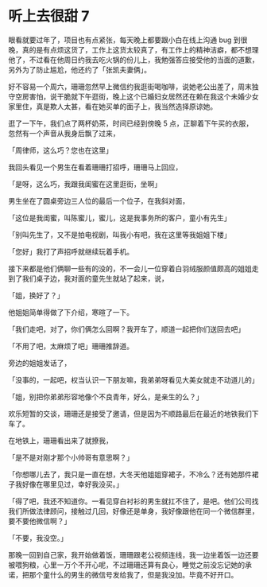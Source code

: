 # 听上去很甜 7

眼看就要过年了，项目也有点紧张，每天晚上都要跟小白在线上沟通 bug 到很晚，真的是有点烦这货了，工作上这货太较真了，有工作上的精神洁癖，都不想理他了，不过看在他周日约我去吃火锅的份儿上，我勉强答应接受他的当面的道歉，另外为了防止尴尬，他还约了「张凯夫妻俩」。

好不容易一个周六，珊珊忽然早上微信约我逛街喝咖啡，说她老公出差了，周末独守空房害怕，说干脆就下午逛街，晚上这个已婚妇女居然还在赖在我这个未婚少女家里住，真是欺人太甚，看在她买单的面子上，我当然选择原谅她。



逛了一下午，我们点了两杯奶茶，时间已经到傍晚 5 点，正聊着下午买的衣服，忽然有一个声音从我身后飘了过来，

「周律师，这么巧？您也在这里」



我回头看见一个男生在看着珊珊打招呼，珊珊马上回应，

「是呀，这么巧，我跟我闺蜜在这里逛街，坐啊」



男生坐在了圆桌旁边三人位的最后一个位子，在我斜对面，

「这位是我闺蜜，叫陈蜜儿，蜜儿，这是我事务所的客户，童小有先生」

「别叫先生了，又不是拍电视剧，叫我小有吧，我在这里等我姐姐下楼」

「您好」我打了声招呼就继续玩着手机。



接下来都是他们俩聊一些有的没的，不一会儿一位穿着白羽绒服颜值颇高的姐姐走到了我们桌子边，我对面的童先生就站了起来，说，

「姐，换好了？」

他姐姐简单得做了下介绍，寒暄了一下。

「我们走吧，对了，你们俩怎么回啊？我开车了，顺道一起把你们送回去吧」

「不用了吧，太麻烦了吧」珊珊推辞道。

旁边的姐姐发话了，

「没事的，一起吧，权当认识一下朋友嘛，我弟弟呀看见大美女就走不动道儿的」

「姐，别把你弟弟形容地像个不良青年，好么，是亲生的么？」

欢乐短暂的交谈，珊珊还是接受了邀请，但是因为不顺路最后在最近的地铁我们下车了。



在地铁上，珊珊看出来了就撩我，

「是不是对刚才那个小帅哥有意思啊？」

「你想哪儿去了，我只是一直在想，大冬天他姐姐穿裙子，不冷么？还有她那件裙子我好像在哪里见过，幸好我没买。」

「得了吧，我还不知道你。一看见穿白衬衫的男生就扛不住了，是吧。他们公司找我们所做法律顾问，接触过几回，好像还是单身，我好像跟他在同一个微信群里，要不要他微信啊？」

「不要，我没空。」



那晚一回到自己家，我开始做着饭，珊珊跟老公视频连线，我一边坐着饭一边还要被喂狗粮，心里一万个不开心呢，不过珊珊还算有良心，睡觉之前没忘记她的承诺，把那个童什么的男生的微信号发给我了，但是我没加。毕竟不好开口。